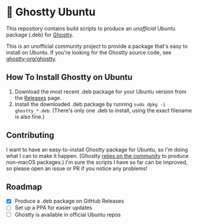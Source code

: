 # :ghost: Ghostty Ubuntu

This repository contains build scripts to produce an _unofficial_ Ubuntu package
(.deb) for [Ghostty](https://ghostty.org).

This is an unofficial community project to provide a package that's easy to
install on Ubuntu. If you're looking for the Ghostty source code, see
[ghostty-org/ghostty](https://github.com/ghostty-org/ghostty).

## How To Install Ghostty on Ubuntu

1. Download the most recent .deb package for your Ubuntu version from the
   [Releases](https://github.com/mkasberg/ghostty-ubuntu/releases) page.
2. Install the downloaded .deb package by running `sudo dpkg -i
   ghostty_*.deb`. (There's only one .deb to install, using the exact filename is
   also fine.)

## Contributing

I want to have an easy-to-install Ghostty package for Ubuntu, so I'm doing what
I can to make it happen. (Ghostty [relies on the
community](https://ghostty.org/docs/install/binary) to produce non-macOS
packages.) I'm sure the scripts I have so far can be improved, so please open an
issue or PR if you notice any problems!

## Roadmap

- [x] Produce a .deb package on GitHub Releases
- [ ] Set up a PPA for easier updates
- [ ] Ghostty is available in official Ubuntu repos
